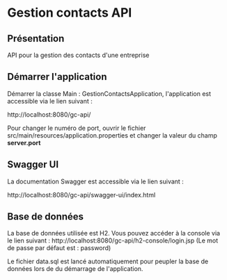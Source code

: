 
# Gestion contacts API

## Présentation

API pour la gestion des contacts d'une entreprise

## Démarrer l'application

Démarrer la classe Main : GestionContactsApplication, l'application est accessible via le lien suivant :
 
http://localhost:8080/gc-api/

Pour changer le numéro de port, ouvrir le fichier src/main/resources/application.properties et changer la valeur du champ 
<b>server.port</b>

## Swagger UI

La documentation Swagger est accessible via le lien suivant : 

http://localhost:8080/gc-api/swagger-ui/index.html

## Base de données

La base de données utilisée est H2. Vous pouvez accéder à la console via le lien suivant : 
http://localhost:8080/gc-api/h2-console/login.jsp (Le mot de passe par défaut est : password)

Le fichier data.sql est lancé automatiquement pour peupler la base de données lors de du démarrage de l'application.
